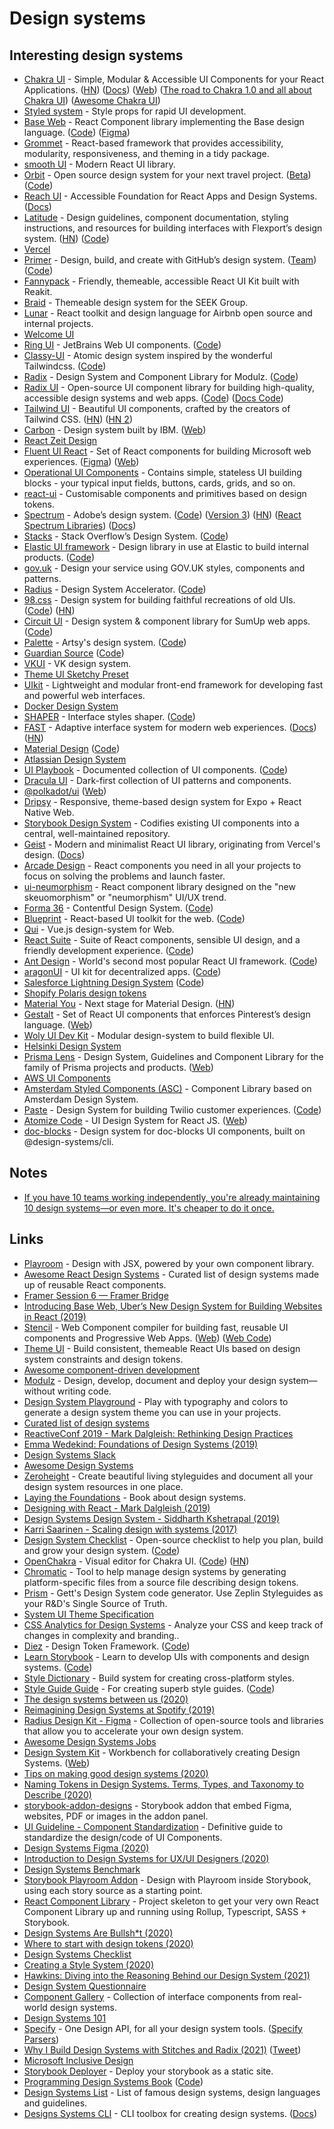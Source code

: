 # Design systems

## Interesting design systems

- [Chakra UI](https://github.com/chakra-ui/chakra-ui) - Simple, Modular & Accessible UI Components for your React Applications. ([HN](https://news.ycombinator.com/item?id=23511811)) ([Docs](https://next.chakra-ui.com/docs/getting-started)) ([Web](https://next.chakra-ui.com/)) ([The road to Chakra 1.0 and all about Chakra UI](https://www.youtube.com/watch?v=eeODp2pdRdo)) ([Awesome Chakra UI](https://github.com/chakra-ui/awesome-chakra-ui))
- [Styled system](https://styled-system.com/) - Style props for rapid UI development.
- [Base Web](https://baseweb.design) - React Component library implementing the Base design language. ([Code](https://github.com/uber/baseweb)) ([Figma](https://www.figma.com/c/file/805195278314519508))
- [Grommet](https://grommet.io) - React-based framework that provides accessibility, modularity, responsiveness, and theming in a tidy package.
- [smooth UI](https://github.com/smooth-code/smooth-ui) - Modern React UI library.
- [Orbit](https://orbit.kiwi/) - Open source design system for your next travel project. ([Beta](https://beta.orbit.kiwi/)) ([Code](https://github.com/kiwicom/orbit))
- [Reach UI](https://github.com/reach/reach-ui) - Accessible Foundation for React Apps and Design Systems. ([Docs](https://reach.tech/))
- [Latitude](https://www.flexport.com/design) - Design guidelines, component documentation, styling instructions, and resources for building interfaces with Flexport’s design system. ([HN](https://news.ycombinator.com/item?id=21461579)) ([Code](https://github.com/flexport/latitude))
- [Vercel](https://vercel.com/design)
- [Primer](https://primer.style/) - Design, build, and create with GitHub’s design system. ([Team](https://primer.style/about/#team/)) ([Code](https://github.com/primer/css))
- [Fannypack](https://github.com/fannypackui/fannypack) - Friendly, themeable, accessible React UI Kit built with Reakit.
- [Braid](https://github.com/seek-oss/braid-design-system) - Themeable design system for the SEEK Group.
- [Lunar](https://github.com/airbnb/lunar) - React toolkit and design language for Airbnb open source and internal projects.
- [Welcome UI](http://welcome-ui.com/)
- [Ring UI](https://jetbrains.github.io/ring-ui/master/index.html?path=/story/ring-ui-welcome--getting-started) - JetBrains Web UI components. ([Code](https://github.com/JetBrains/ring-ui))
- [Classy-UI](https://classy-ui.io/) - Atomic design system inspired by the wonderful Tailwindcss. ([Code](https://github.com/cerebral/classy-ui))
- [Radix](https://radix.modulz.app/docs/getting-started/) - Design System and Component Library for Modulz. ([Code](https://github.com/modulz/radix))
- [Radix UI](https://radix-ui.com/primitives/docs/overview/introduction) - Open-source UI component library for building high-quality, accessible design systems and web apps. ([Code](https://github.com/radix-ui/primitives)) ([Docs Code](https://github.com/radix-ui/website))
- [Tailwind UI](https://tailwindui.com/) - Beautiful UI components, crafted by the creators of Tailwind CSS. ([HN](https://news.ycombinator.com/item?id=22422873)) ([HN 2](https://news.ycombinator.com/item?id=22463769))
- [Carbon](https://github.com/carbon-design-system/carbon) - Design system built by IBM. ([Web](https://www.carbondesignsystem.com/))
- [React Zeit Design](https://github.com/zeit-ui/react)
- [Fluent UI React](https://github.com/microsoft/fluentui) - Set of React components for building Microsoft web experiences. ([Figma](https://www.figma.com/@microsoft)) ([Web](https://www.microsoft.com/design/fluent/#/))
- [Operational UI Components](https://github.com/contiamo/operational-ui) - Contains simple, stateless UI building blocks - your typical input fields, buttons, cards, grids, and so on.
- [react-ui](https://github.com/siddharthkp/react-ui) - Customisable components and primitives based on design tokens.
- [Spectrum](https://spectrum.adobe.com/) - Adobe’s design system. ([Code](https://github.com/adobe/spectrum-css)) ([Version 3](https://github.com/adobe-private/react-spectrum-v3)) ([HN](https://news.ycombinator.com/item?id=23919509)) ([React Spectrum Libraries](https://react-spectrum.adobe.com/)) ([Docs](https://react-spectrum.adobe.com/react-aria/getting-started.html))
- [Stacks](https://stackoverflow.design/) - Stack Overflow’s Design System. ([Code](https://github.com/StackExchange/Stacks))
- [Elastic UI framework](https://elastic.github.io/eui/#/) - Design library in use at Elastic to build internal products. ([Code](https://github.com/elastic/eui))
- [gov.uk](https://design-system.service.gov.uk/) - Design your service using GOV.UK styles, components and patterns.
- [Radius](https://rangle.io/radius/) - Design System Accelerator. ([Code](https://github.com/rangle/radius))
- [98.css](https://jdan.github.io/98.css/) - Design system for building faithful recreations of old UIs. ([Code](https://github.com/jdan/98.css)) ([HN](https://news.ycombinator.com/item?id=22940564))
- [Circuit UI](https://circuit.sumup.com/?path=/story/introduction-welcome--page) - Design system & component library for SumUp web apps. ([Code](https://github.com/sumup-oss/circuit-ui))
- [Palette](https://palette.artsy.net/) - Artsy's design system. ([Code](https://github.com/artsy/palette))
- [Guardian Source](https://theguardian.design/) ([Code](https://github.com/guardian/source))
- [VKUI](https://github.com/VKCOM/VKUI) - VK design system.
- [Theme UI Sketchy Preset](https://github.com/beerose/theme-ui-sketchy)
- [UIkit](https://github.com/uikit/uikit) - Lightweight and modular front-end framework for developing fast and powerful web interfaces.
- [Docker Design System](https://design.docker.com/)
- [SHAPER](https://hihayk.github.io/shaper/) - Interface styles shaper. ([Code](https://github.com/hihayk/shaper))
- [FAST](https://github.com/microsoft/fast) - Adaptive interface system for modern web experiences. ([Docs](https://www.fast.design/docs/introduction/)) ([HN](https://news.ycombinator.com/item?id=24083260))
- [Material Design](https://material.io/) ([Code](https://github.com/material-components))
- [Atlassian Design System](https://atlassian.design/)
- [UI Playbook](https://uiplaybook.dev/) - Documented collection of UI components. ([Code](https://github.com/raunofreiberg/ui-playbook))
- [Dracula UI](https://draculatheme.com/ui) - Dark-first collection of UI patterns and components.
- [@polkadot/ui](https://github.com/polkadot-js/ui) ([Web](https://polkadot.js.org/ui/))
- [Dripsy](https://github.com/nandorojo/dripsy) - Responsive, theme-based design system for Expo + React Native Web.
- [Storybook Design System](https://github.com/storybookjs/design-system) - Codifies existing UI components into a central, well-maintained repository.
- [Geist](https://github.com/geist-org/react) - Modern and minimalist React UI library, originating from Vercel's design. ([Docs](https://react.geist-ui.dev/en-us/guide/introduction))
- [Arcade Design](https://arcade.design/) - React components you need in all your projects to focus on solving the problems and launch faster.
- [ui-neumorphism](https://github.com/AKAspanion/ui-neumorphism) - React component library designed on the "new skeuomorphism" or "neumorphism" UI/UX trend.
- [Forma 36](https://f36.contentful.com/) - Contentful Design System. ([Code](https://github.com/contentful/forma-36))
- [Blueprint](https://blueprintjs.com/) - React-based UI toolkit for the web. ([Code](https://github.com/palantir/blueprint))
- [Qui](https://github.com/Qvant-lab/qui) - Vue.js design-system for Web.
- [React Suite](https://rsuitejs.com/) - Suite of React components, sensible UI design, and a friendly development experience. ([Code](https://github.com/rsuite/rsuite))
- [Ant Design](https://ant.design/) - World's second most popular React UI framework. ([Code](https://github.com/ant-design/ant-design))
- [aragonUI](https://ui.aragon.org/) - UI kit for decentralized apps. ([Code](https://github.com/aragon/ui))
- [Salesforce Lightning Design System](https://www.lightningdesignsystem.com/) ([Code](https://github.com/salesforce-ux/design-system))
- [Shopify Polaris design tokens](https://github.com/Shopify/polaris-tokens)
- [Material You](https://material.io/blog/announcing-material-you) - Next stage for Material Design. ([HN](https://news.ycombinator.com/item?id=27204720))
- [Gestalt](https://github.com/pinterest/gestalt) - Set of React UI components that enforces Pinterest’s design language. ([Web](https://gestalt.netlify.app/))
- [Woly UI Dev Kit](https://github.com/woly-ui/woly) - Modular design-system to build flexible UI.
- [Helsinki Design System](https://hds.hel.fi/)
- [Prisma Lens](https://github.com/prisma/lens) - Design System, Guidelines and Component Library for the family of Prisma projects and products. ([Web](https://prismalens.netlify.app/?path=/story/welcome--page))
- [AWS UI Components](https://github.com/aws/awsui-documentation)
- [Amsterdam Styled Components (ASC)](https://github.com/Amsterdam/amsterdam-styled-components) - Component Library based on Amsterdam Design System.
- [Paste](https://paste.twilio.design/) - Design System for building Twilio customer experiences. ([Code](https://github.com/twilio-labs/paste))
- [Atomize Code](https://github.com/proksh/atomize) - UI Design System for React JS. ([Web](https://atomizecode.com/))
- [doc-blocks](https://github.com/intuit/doc-blocks) - Design system for doc-blocks UI components, built on @design-systems/cli.

## Notes

- [If you have 10 teams working independently, you're already maintaining 10 design systems—or even more. It's cheaper to do it once.](https://twitter.com/markdalgleish/status/1336954195400802308)

## Links

- [Playroom](https://github.com/seek-oss/playroom) - Design with JSX, powered by your own component library.
- [Awesome React Design Systems](https://github.com/jbranchaud/awesome-react-design-systems) - Curated list of design systems made up of reusable React components.
- [Framer Session 6 — Framer Bridge](https://www.youtube.com/watch?v=WsKSDyxcK5Q)
- [Introducing Base Web, Uber’s New Design System for Building Websites in React (2019)](https://eng.uber.com/introducing-base-web/)
- [Stencil](https://github.com/ionic-team/stencil) - Web Component compiler for building fast, reusable UI components and Progressive Web Apps. ([Web](https://stenciljs.com/)) ([Web Code](https://github.com/ionic-team/stencil-site))
- [Theme UI](https://theme-ui.com/) - Build consistent, themeable React UIs based on design system constraints and design tokens.
- [Awesome component-driven development](https://github.com/component-driven/awesome-list)
- [Modulz](https://www.modulz.app/) - Design, develop, document and deploy your design system—without writing code.
- [Design System Playground](https://design-system-playground.netlify.com/) - Play with typography and colors to generate a design system theme you can use in your projects.
- [Curated list of design systems](https://github.com/miukimiu/design-systems)
- [ReactiveConf 2019 - Mark Dalgleish: Rethinking Design Practices](https://www.youtube.com/watch?v=jnV1u67_yVg)
- [Emma Wedekind: Foundations of Design Systems (2019)](https://www.youtube.com/watch?v=pXb2jA43A6k)
- [Design Systems Slack](https://design.systems/slack/)
- [Awesome Design Systems](https://github.com/alexpate/awesome-design-systems)
- [Zeroheight](https://zeroheight.com) - Create beautiful living styleguides and document all your design system resources in one place.
- [Laying the Foundations](https://designsystemfoundations.com/) - Book about design systems.
- [Designing with React - Mark Dalgleish (2019)](https://www.youtube.com/watch?v=orPcyJMJh7Y)
- [Design Systems Design System - Siddharth Kshetrapal (2019)](https://www.youtube.com/watch?v=gLE6lQU_mEU)
- [Karri Saarinen - Scaling design with systems (2017)](https://www.youtube.com/watch?v=TuLY1cYM57g)
- [Design System Checklist](https://designsystemchecklist.com/) - Open-source checklist to help you plan, build and grow your design system. ([Code](https://github.com/ardakaracizmeli/design-system-checklist))
- [OpenChakra](https://openchakra.app/) - Visual editor for Chakra UI. ([Code](https://github.com/premieroctet/openchakra)) ([HN](https://news.ycombinator.com/item?id=22307270))
- [Chromatic](https://github.com/ui-js/chromatic) - Tool to help manage design systems by generating platform-specific files from a source file describing design tokens.
- [Prism](https://github.com/GettEngineering/Prism) - Gett's Design System code generator. Use Zeplin Styleguides as your R&D's Single Source of Truth.
- [System UI Theme Specification](https://github.com/system-ui/theme-specification)
- [CSS Analytics for Design Systems](https://www.projectwallace.com/) - Analyze your CSS and keep track of changes in complexity and branding..
- [Diez](https://diez.org/) - Design Token Framework. ([Code](https://github.com/diez/diez))
- [Learn Storybook](https://www.learnstorybook.com/) - Learn to develop UIs with components and design systems. ([Code](https://github.com/chromaui/learnstorybook-code))
- [Style Dictionary](https://github.com/amzn/style-dictionary) - Build system for creating cross-platform styles.
- [Style Guide Guide](http://bradfrost.github.io/style-guide-guide/) - For creating superb style guides. ([Code](https://github.com/bradfrost/style-guide-guide))
- [The design systems between us (2020)](https://ethanmarcotte.com/wrote/the-design-systems-between-us/)
- [Reimagining Design Systems at Spotify (2019)](https://spotify.design/article/reimagining-design-systems-at-spotify)
- [Radius Design Kit - Figma](https://www.figma.com/community/file/831997833675385869) - Collection of open-source tools and libraries that allow you to accelerate your own design system.
- [Awesome Design Systems Jobs](https://github.com/honzatmn/awesome-design-systems-jobs)
- [Design System Kit](https://github.com/rundsk/dsk) - Workbench for collaboratively creating Design Systems. ([Web](https://rundsk.com/))
- [Tips on making good design systems (2020)](https://twitter.com/_dte/status/1318222844434796544)
- [Naming Tokens in Design Systems. Terms, Types, and Taxonomy to Describe (2020)](https://medium.com/eightshapes-llc/naming-tokens-in-design-systems-9e86c7444676)
- [storybook-addon-designs](https://github.com/pocka/storybook-addon-designs) - Storybook addon that embed Figma, websites, PDF or images in the addon panel.
- [UI Guideline - Component Standardization](https://www.uiguideline.com/components) - Definitive guide to standardize the design/code of UI Components.
- [Design Systems Figma (2020)](https://designsystemsforfigma.com/blog/design-to-engineering-handoff)
- [Introduction to Design Systems for UX/UI Designers (2020)](https://hackernoon.com/introduction-to-design-systems-for-uxui-designers-f1223z7x)
- [Design Systems Benchmark](https://github.com/turolopezsanabria/Design-Systems)
- [Storybook Playroom Addon](https://github.com/rbardini/storybook-addon-playroom) - Design with Playroom inside Storybook, using each story source as a starting point.
- [React Component Library](https://github.com/HarveyD/react-component-library) - Project skeleton to get your very own React Component Library up and running using Rollup, Typescript, SASS + Storybook.
- [Design Systems Are Bullsh\*t (2020)](https://www.blogofpascal.com/post/design-systems-are-bullsh-t)
- [Where to start with design tokens (2020)](https://maecapozzi.com/where-to-start-with-design-tokens/)
- [Design Systems Checklist](https://maecapozzi.com/getting-started-with-design-systems-checklist)
- [Creating a Style System (2020)](https://jonquach.com/posts/creating-a-style-system)
- [Hawkins: Diving into the Reasoning Behind our Design System (2021)](https://netflixtechblog.com/hawkins-diving-into-the-reasoning-behind-our-design-system-964a7357547)
- [Design System Questionnaire](https://github.com/bradfrost/design-system-questionnaire)
- [Component Gallery](https://component.gallery/) - Collection of interface components from real-world design systems.
- [Design Systems 101](https://www.nngroup.com/articles/design-systems-101/)
- [Specify](https://specifyapp.com/) - One Design API, for all your design system tools. ([Specify Parsers](https://github.com/Specifyapp/parsers))
- [Why I Build Design Systems with Stitches and Radix (2021)](https://ped.ro/blog/why-i-build-design-systems-with-stitches-and-radix) ([Tweet](https://twitter.com/peduarte/status/1388040430860701696))
- [Microsoft Inclusive Design](https://www.microsoft.com/design/inclusive/)
- [Storybook Deployer](https://github.com/storybookjs/storybook-deployer) - Deploy your storybook as a static site.
- [Programming Design Systems Book](https://programmingdesignsystems.com/introduction/) ([Code](https://github.com/runemadsen/programmingdesignsystems.com))
- [Design Systems List](https://github.com/saadeghi/design-systems) - List of famous design systems, design languages and guidelines.
- [Designs Systems CLI](https://github.com/intuit/design-systems-cli) - CLI toolbox for creating design systems. ([Docs](https://intuit.github.io/design-systems-cli/#/welcome))
